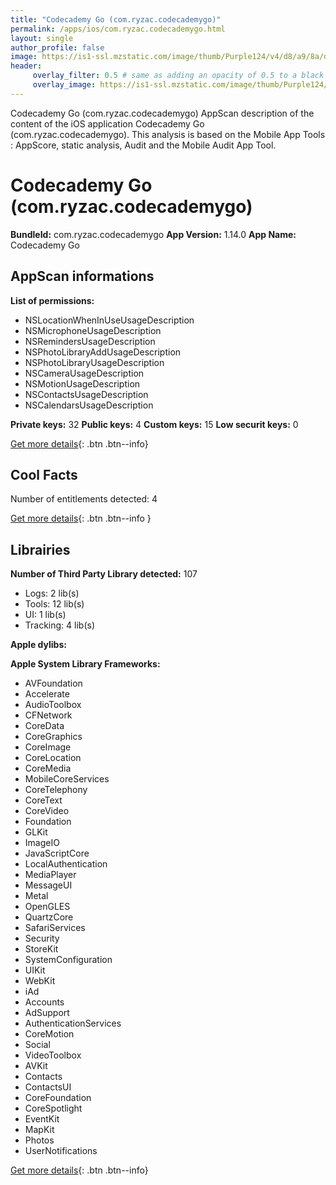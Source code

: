 ```yaml
---
title: "Codecademy Go (com.ryzac.codecademygo)"
permalink: /apps/ios/com.ryzac.codecademygo.html
layout: single
author_profile: false
image: https://is1-ssl.mzstatic.com/image/thumb/Purple124/v4/d8/a9/8a/d8a98aaa-bec1-e8d1-f277-4abf5f9773b1/AppIcon-0-0-1x_U007emarketing-0-0-0-7-0-0-sRGB-0-0-0-GLES2_U002c0-512MB-85-220-0-0.png/512x512bb.jpg
header: 
     overlay_filter: 0.5 # same as adding an opacity of 0.5 to a black background
     overlay_image: https://is1-ssl.mzstatic.com/image/thumb/Purple124/v4/d8/a9/8a/d8a98aaa-bec1-e8d1-f277-4abf5f9773b1/AppIcon-0-0-1x_U007emarketing-0-0-0-7-0-0-sRGB-0-0-0-GLES2_U002c0-512MB-85-220-0-0.png/512x512bb.jpg
---
```

Codecademy Go (com.ryzac.codecademygo) AppScan description of the content of the iOS application Codecademy Go (com.ryzac.codecademygo). This analysis is based on the Mobile App Tools : AppScore, static analysis, Audit and the Mobile Audit App Tool.

# Codecademy Go (com.ryzac.codecademygo)

**BundleId:** com.ryzac.codecademygo
**App Version:** 1.14.0
**App Name:** Codecademy Go


## AppScan informations 

**List of permissions:** 
- NSLocationWhenInUseUsageDescription
- NSMicrophoneUsageDescription
- NSRemindersUsageDescription
- NSPhotoLibraryAddUsageDescription
- NSPhotoLibraryUsageDescription
- NSCameraUsageDescription
- NSMotionUsageDescription
- NSContactsUsageDescription
- NSCalendarsUsageDescription
  
  
**Private keys:** 32
**Public keys:** 4
**Custom keys:** 15
**Low securit keys:** 0
  
[Get more details](/pricing.html){: .btn .btn--info}

## Cool Facts

Number of entitlements detected: 4
  
[Get more details](/pricing.html){: .btn .btn--info }

## Librairies 
**Number of Third Party Library detected:** 107
- Logs: 2 lib(s)
- Tools: 12 lib(s)
- UI: 1 lib(s)
- Tracking: 4 lib(s)


**Apple dylibs:**


**Apple System Library Frameworks:**
- AVFoundation
- Accelerate
- AudioToolbox
- CFNetwork
- CoreData
- CoreGraphics
- CoreImage
- CoreLocation
- CoreMedia
- MobileCoreServices
- CoreTelephony
- CoreText
- CoreVideo
- Foundation
- GLKit
- ImageIO
- JavaScriptCore
- LocalAuthentication
- MediaPlayer
- MessageUI
- Metal
- OpenGLES
- QuartzCore
- SafariServices
- Security
- StoreKit
- SystemConfiguration
- UIKit
- WebKit
- iAd
- Accounts
- AdSupport
- AuthenticationServices
- CoreMotion
- Social
- VideoToolbox
- AVKit
- Contacts
- ContactsUI
- CoreFoundation
- CoreSpotlight
- EventKit
- MapKit
- Photos
- UserNotifications


  
[Get more details](/pricing.html){: .btn .btn--info}

